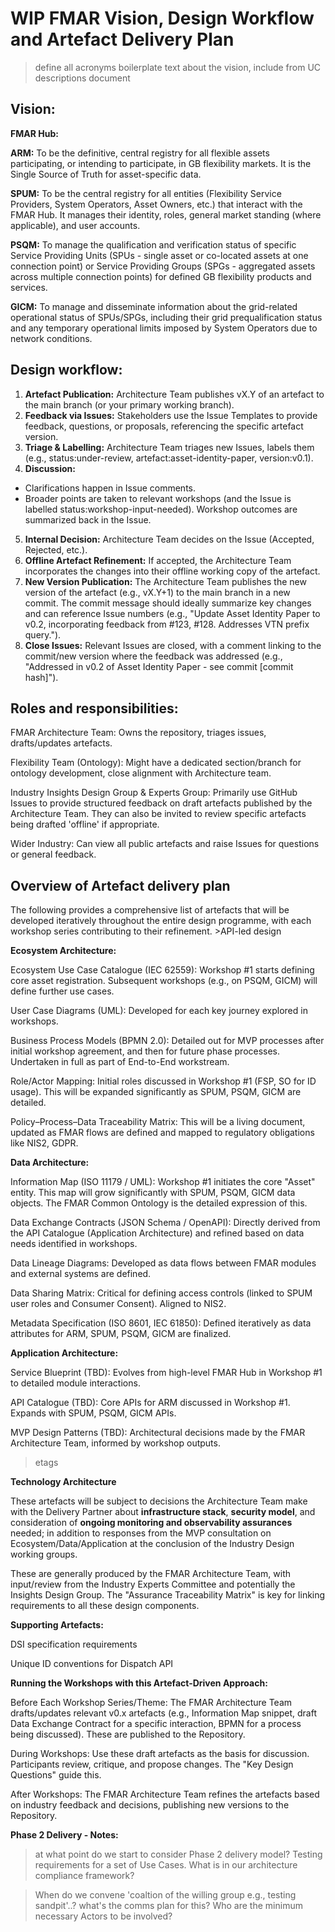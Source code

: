# WIP FMAR Vision, Design Workflow and Artefact Delivery Plan
>define all acronyms
>boilerplate text about the vision, include from UC descriptions document

## Vision:

**FMAR Hub:**

**ARM:** To be the definitive, central registry for all flexible assets participating, or intending to participate, in GB flexibility markets. It is the Single Source of Truth for asset-specific data.

**SPUM:** To be the central registry for all entities (Flexibility Service Providers, System Operators, Asset Owners, etc.) that interact with the FMAR Hub. It manages their identity, roles, general market standing (where applicable), and user accounts. 

**PSQM:** To manage the qualification and verification status of specific Service Providing Units (SPUs - single asset or co-located assets at one connection point) or Service Providing Groups (SPGs - aggregated assets across multiple connection points) for defined GB flexibility products and services.

**GICM:** To manage and disseminate information about the grid-related operational status of SPUs/SPGs, including their grid prequalification status and any temporary operational limits imposed by System Operators due to network conditions.

## Design workflow:

1. **Artefact Publication:** Architecture Team publishes vX.Y of an artefact to the main branch (or your primary working branch).
2. **Feedback via Issues:** Stakeholders use the Issue Templates to provide feedback, questions, or proposals, referencing the specific artefact version.
3. **Triage & Labelling:** Architecture Team triages new Issues, labels them (e.g., status:under-review, artefact:asset-identity-paper, version:v0.1).
4. **Discussion:**
- Clarifications happen in Issue comments.
- Broader points are taken to relevant workshops (and the Issue is labelled status:workshop-input-needed). Workshop outcomes are summarized back in the Issue.
5. **Internal Decision:** Architecture Team decides on the Issue (Accepted, Rejected, etc.).
6. **Offline Artefact Refinement:** If accepted, the Architecture Team incorporates the changes into their offline working copy of the artefact.
7. **New Version Publication:** The Architecture Team publishes the new version of the artefact (e.g., vX.Y+1) to the main branch in a new commit. The commit message should ideally summarize key changes and can reference Issue numbers (e.g., "Update Asset Identity Paper to v0.2, incorporating feedback from #123, #128. Addresses VTN prefix query.").
8. **Close Issues:** Relevant Issues are closed, with a comment linking to the commit/new version where the feedback was addressed (e.g., "Addressed in v0.2 of Asset Identity Paper - see commit [commit hash]").


## Roles and responsibilities:

FMAR Architecture Team: Owns the repository, triages issues, drafts/updates artefacts.

Flexibility Team (Ontology): Might have a dedicated section/branch for ontology development, close alignment with Architecture team.

Industry Insights Design Group & Experts Group: Primarily use GitHub Issues to provide structured feedback on draft artefacts published by the Architecture Team. They can also be invited to review specific artefacts being drafted 'offline' if appropriate.

Wider Industry: Can view all public artefacts and raise Issues for questions or general feedback. 


## Overview of Artefact delivery plan

The following provides a comprehensive list of artefacts that will be developed iteratively throughout the entire design programme, with each workshop series contributing to their refinement. >API-led design

**Ecosystem Architecture:**

Ecosystem Use Case Catalogue (IEC 62559): Workshop #1 starts defining core asset registration. Subsequent workshops (e.g., on PSQM, GICM) will define further use cases.

User Case Diagrams (UML): Developed for each key journey explored in workshops.

Business Process Models (BPMN 2.0): Detailed out for MVP processes after initial workshop agreement, and then for future phase processes. Undertaken in full as part of End-to-End workstream.

Role/Actor Mapping: Initial roles discussed in Workshop #1 (FSP, SO for ID usage). This will be expanded significantly as SPUM, PSQM, GICM are detailed.

Policy–Process–Data Traceability Matrix: This will be a living document, updated as FMAR flows are defined and mapped to regulatory obligations like NIS2, GDPR.

**Data Architecture:**

Information Map (ISO 11179 / UML): Workshop #1 initiates the core "Asset" entity. This map will grow significantly with SPUM, PSQM, GICM data objects. The FMAR Common Ontology is the detailed expression of this.

Data Exchange Contracts (JSON Schema / OpenAPI): Directly derived from the API Catalogue (Application Architecture) and refined based on data needs identified in workshops.

Data Lineage Diagrams: Developed as data flows between FMAR modules and external systems are defined.

Data Sharing Matrix: Critical for defining access controls (linked to SPUM user roles and Consumer Consent). Aligned to NIS2.

Metadata Specification (ISO 8601, IEC 61850): Defined iteratively as data attributes for ARM, SPUM, PSQM, GICM are finalized.

**Application Architecture:**

Service Blueprint (TBD): Evolves from high-level FMAR Hub in Workshop #1 to detailed module interactions.

API Catalogue (TBD): Core APIs for ARM discussed in Workshop #1. Expands with SPUM, PSQM, GICM APIs.

MVP Design Patterns (TBD): Architectural decisions made by the FMAR Architecture Team, informed by workshop outputs.
>etags

**Technology Architecture** 

These artefacts will be subject to decisions the Architecture Team make with the Delivery Partner about **infrastructure stack**, **security model**, and consideration of **ongoing monitoring and observability assurances** needed; in addition to responses from the MVP consultation on Ecosystem/Data/Application at the conclusion of the Industry Design working groups.

These are generally produced by the FMAR Architecture Team, with input/review from the Industry Experts Committee and potentially the Insights Design Group. The "Assurance Traceability Matrix" is key for linking requirements to all these design components.

**Supporting Artefacts:**

DSI specification requirements

Unique ID conventions for Dispatch API

**Running the Workshops with this Artefact-Driven Approach:**

Before Each Workshop Series/Theme: The FMAR Architecture Team drafts/updates relevant v0.x artefacts (e.g., Information Map snippet, draft Data Exchange Contract for a specific interaction, BPMN for a process being discussed). These are published to the Repository.

During Workshops: Use these draft artefacts as the basis for discussion. Participants review, critique, and propose changes. The "Key Design Questions" guide this.

After Workshops: The FMAR Architecture Team refines the artefacts based on industry feedback and decisions, publishing new versions to the Repository.

**Phase 2 Delivery - Notes:**
>at what point do we start to consider Phase 2 delivery model? Testing requirements for a set of Use Cases. What is in our architecture compliance framework?

>When do we convene 'coaltion of the willing group e.g., testing sandpit'..? what's the comms plan for this? Who are the minimum necessary Actors to be involved?

